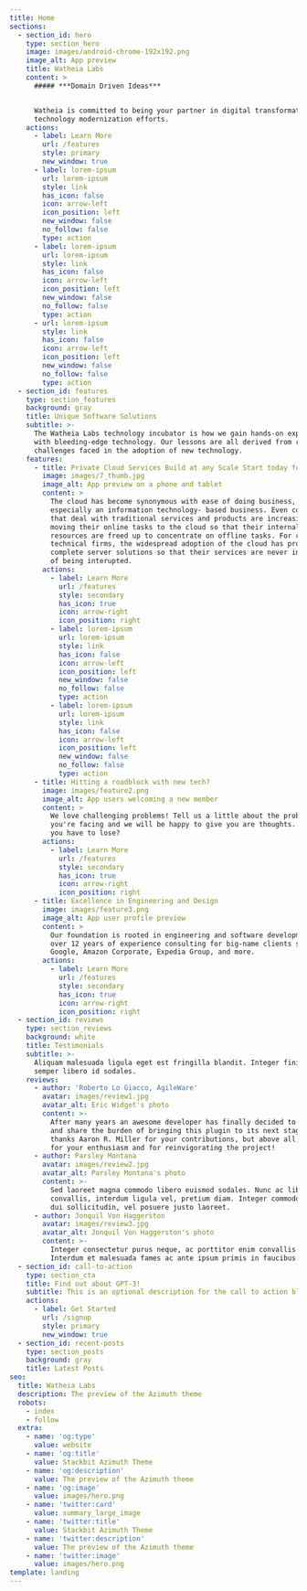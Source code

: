 ```yaml
---
title: Home
sections:
  - section_id: hero
    type: section_hero
    image: images/android-chrome-192x192.png
    image_alt: App preview
    title: Watheia Labs
    content: >
      ##### ***Domain Driven Ideas***


      Watheia is committed to being your partner in digital transformation and
      technology modernization efforts.
    actions:
      - label: Learn More
        url: /features
        style: primary
        new_window: true
      - label: lorem-ipsum
        url: lorem-ipsum
        style: link
        has_icon: false
        icon: arrow-left
        icon_position: left
        new_window: false
        no_follow: false
        type: action
      - label: lorem-ipsum
        url: lorem-ipsum
        style: link
        has_icon: false
        icon: arrow-left
        icon_position: left
        new_window: false
        no_follow: false
        type: action
      - url: lorem-ipsum
        style: link
        has_icon: false
        icon: arrow-left
        icon_position: left
        new_window: false
        no_follow: false
        type: action
  - section_id: features
    type: section_features
    background: gray
    title: Unique Software Solutions
    subtitle: >-
      The Watheia Labs technology incubator is how we gain hands-on experience
      with bleeding-edge technology. Our lessons are all derived from real-world
      challenges faced in the adoption of new technology.
    features:
      - title: Private Cloud Services Build at any Scale Start today for free
        image: images/7_thumb.jpg
        image_alt: App preview on a phone and tablet
        content: >
          The cloud has become synonymous with ease of doing business,
          especially an information technology- based business. Even companies
          that deal with traditional services and products are increasingly
          moving their online tasks to the cloud so that their internal
          resources are freed up to concentrate on offline tasks. For core
          technical firms, the widespread adoption of the cloud has provided
          complete server solutions so that their services are never in danger
          of being interupted.
        actions:
          - label: Learn More
            url: /features
            style: secondary
            has_icon: true
            icon: arrow-right
            icon_position: right
          - label: lorem-ipsum
            url: lorem-ipsum
            style: link
            has_icon: false
            icon: arrow-left
            icon_position: left
            new_window: false
            no_follow: false
            type: action
          - label: lorem-ipsum
            url: lorem-ipsum
            style: link
            has_icon: false
            icon: arrow-left
            icon_position: left
            new_window: false
            no_follow: false
            type: action
      - title: Hitting a roadblock with new tech?
        image: images/feature2.png
        image_alt: App users welcoming a new member
        content: >
          We love challenging problems! Tell us a little about the problem
          you're facing and we will be happy to give you are thoughts. What do
          you have to lose?
        actions:
          - label: Learn More
            url: /features
            style: secondary
            has_icon: true
            icon: arrow-right
            icon_position: right
      - title: Excellence in Engineering and Design
        image: images/feature3.png
        image_alt: App user profile preview
        content: >
          Our foundation is rooted in engineering and software development with
          over 12 years of experience consulting for big-name clients such as
          Google, Amazon Corporate, Expedia Group, and more.
        actions:
          - label: Learn More
            url: /features
            style: secondary
            has_icon: true
            icon: arrow-right
            icon_position: right
  - section_id: reviews
    type: section_reviews
    background: white
    title: Testimonials
    subtitle: >-
      Aliquam malesuada ligula eget est fringilla blandit. Integer finibus
      semper libero id sodales. 
    reviews:
      - author: 'Roberto Lo Giacco, AgileWare'
        avatar: images/review1.jpg
        avatar_alt: Eric Widget's photo
        content: >-
          After many years an awesome developer has finally decided to step up
          and share the burden of bringing this plugin to its next stages:
          thanks Aaron R. Miller for your contributions, but above all, thanks
          for your enthusiasm and for reinvigorating the project!
      - author: Parsley Montana
        avatar: images/review2.jpg
        avatar_alt: Parsley Montana's photo
        content: >-
          Sed laoreet magna commodo libero euismod sodales. Nunc ac libero
          convallis, interdum ligula vel, pretium diam. Integer commodo sem at
          dui sollicitudin, vel posuere justo laoreet.
      - author: Jonquil Von Haggerston
        avatar: images/review3.jpg
        avatar_alt: Jonquil Von Haggerston's photo
        content: >-
          Integer consectetur purus neque, ac porttitor enim convallis vitae.
          Interdum et malesuada fames ac ante ipsum primis in faucibus.
  - section_id: call-to-action
    type: section_cta
    title: Find out about GPT-3!
    subtitle: This is an optional description for the call to action block.
    actions:
      - label: Get Started
        url: /signup
        style: primary
        new_window: true
  - section_id: recent-posts
    type: section_posts
    background: gray
    title: Latest Posts
seo:
  title: Watheia Labs
  description: The preview of the Azimuth theme
  robots:
    - index
    - follow
  extra:
    - name: 'og:type'
      value: website
    - name: 'og:title'
      value: Stackbit Azimuth Theme
    - name: 'og:description'
      value: The preview of the Azimuth theme
    - name: 'og:image'
      value: images/hero.png
    - name: 'twitter:card'
      value: summary_large_image
    - name: 'twitter:title'
      value: Stackbit Azimuth Theme
    - name: 'twitter:description'
      value: The preview of the Azimuth theme
    - name: 'twitter:image'
      value: images/hero.png
template: landing
---
```

